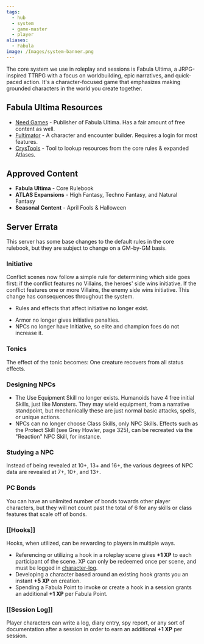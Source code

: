 ```yaml
---
tags:
  - hub
  - system
  - game-master
  - player
aliases:
  - Fabula
image: /Images/system-banner.png
---
```

The core system we use in roleplay and sessions is Fabula Ultima, a JRPG-inspired TTRPG with a focus on worldbuilding, epic narratives, and quick-paced action. It's a character-focused game that emphasizes making grounded characters in the world you create together.
## Fabula Ultima Resources
* [Need Games](https://need.games/fabula-ultima/) - Publisher of Fabula Ultima. Has a fair amount of free content as well.
* [Fultimator](https://fabula-ultima-helper.web.app/) - A character and encounter builder. Requires a login for most features.
* [CrysTools](https://crystools.smug.cat/) - Tool to lookup resources from the core rules & expanded Atlases.
## Approved Content
* **Fabula Ultima** - Core Rulebook
* **ATLAS Expansions** - High Fantasy, Techno Fantasy, and Natural Fantasy
* **Seasonal Content** - April Fools & Halloween
## Server Errata
This server has some base changes to the default rules in the core rulebook, but they are subject to change on a GM-by-GM basis.
### Initiative
Conflict scenes now follow a simple rule for determining which side goes first: if the conflict features no Villains, the heroes' side wins initiative. If the conflict features one or more Villains, the enemy side wins initiative. This change has consequences throughout the system.
* Rules and effects that affect initiative no longer exist.
- Armor no longer gives initiative penalties.
- NPCs no longer have Initiative, so elite and champion foes do not increase it.
### Tonics
The effect of the tonic becomes: One creature recovers from all status effects.
### Designing NPCs
* The Use Equipment Skill no longer exists. Humanoids have 4 free initial Skills, just like Monsters. They may wield equipment, from a narrative standpoint, but mechanically these are just normal basic attacks, spells, or unique actions.
* NPCs can no longer choose Class Skills, only NPC Skills. Effects such as the Protect Skill (see Grey Howler, page 325), can be recreated via the "Reaction" NPC Skill, for instance.
### Studying a NPC
Instead of being revealed at 10+, 13+ and 16+, the various degrees of NPC data are revealed at 7+, 10+, and 13+.
### PC Bonds
You can have an unlimited number of bonds towards other player characters, but they will not count past the total of 6 for any skills or class features that scale off of bonds.
### [[Hooks]]
Hooks, when utilized, can be rewarding to players in multiple ways.
* Referencing or utilizing a hook in a roleplay scene gives **+1 XP** to each participant of the scene. XP can only be redeemed once per scene, and must be logged in [character-log](https://discord.com/channels/1382793642871099392/1392976635195818164).
* Developing a character based around an existing hook grants you an instant **+5 XP** on creation.
* Spending a Fabula Point to invoke or create a hook in a session grants an additional **+1 XP** per Fabula Point.
### [[Session Log]]
Player characters can write a log, diary entry, spy report, or any sort of documentation after a session in order to earn an additional **+1 XP** per session.